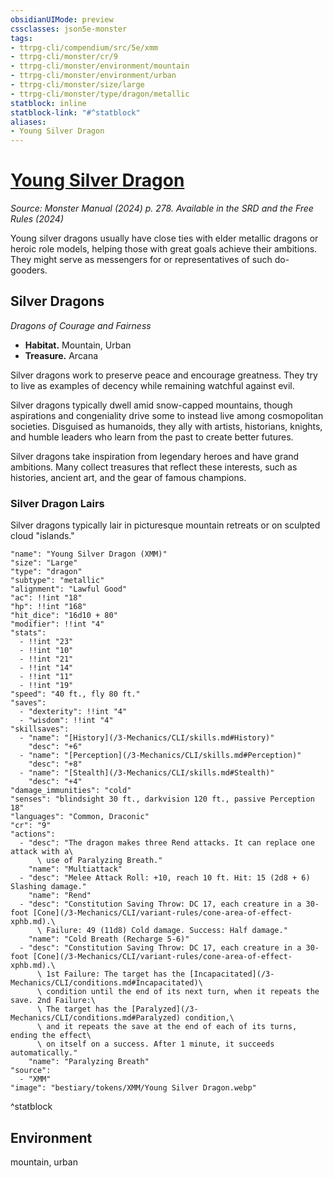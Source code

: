 ```yaml
---
obsidianUIMode: preview
cssclasses: json5e-monster
tags:
- ttrpg-cli/compendium/src/5e/xmm
- ttrpg-cli/monster/cr/9
- ttrpg-cli/monster/environment/mountain
- ttrpg-cli/monster/environment/urban
- ttrpg-cli/monster/size/large
- ttrpg-cli/monster/type/dragon/metallic
statblock: inline
statblock-link: "#^statblock"
aliases:
- Young Silver Dragon
---
```

# [Young Silver Dragon](3-Mechanics\CLI\bestiary\dragon/young-silver-dragon-xmm.md)
*Source: Monster Manual (2024) p. 278. Available in the <span title='Systems Reference Document (5.2)'>SRD</span> and the Free Rules (2024)*  

Young silver dragons usually have close ties with elder metallic dragons or heroic role models, helping those with great goals achieve their ambitions. They might serve as messengers for or representatives of such do-gooders.

## Silver Dragons

*Dragons of Courage and Fairness*

- **Habitat.** Mountain, Urban  
- **Treasure.** Arcana  

Silver dragons work to preserve peace and encourage greatness. They try to live as examples of decency while remaining watchful against evil.

Silver dragons typically dwell amid snow-capped mountains, though aspirations and congeniality drive some to instead live among cosmopolitan societies. Disguised as humanoids, they ally with artists, historians, knights, and humble leaders who learn from the past to create better futures.

Silver dragons take inspiration from legendary heroes and have grand ambitions. Many collect treasures that reflect these interests, such as histories, ancient art, and the gear of famous champions.

### Silver Dragon Lairs

Silver dragons typically lair in picturesque mountain retreats or on sculpted cloud "islands."

```statblock
"name": "Young Silver Dragon (XMM)"
"size": "Large"
"type": "dragon"
"subtype": "metallic"
"alignment": "Lawful Good"
"ac": !!int "18"
"hp": !!int "168"
"hit_dice": "16d10 + 80"
"modifier": !!int "4"
"stats":
  - !!int "23"
  - !!int "10"
  - !!int "21"
  - !!int "14"
  - !!int "11"
  - !!int "19"
"speed": "40 ft., fly 80 ft."
"saves":
  - "dexterity": !!int "4"
  - "wisdom": !!int "4"
"skillsaves":
  - "name": "[History](/3-Mechanics/CLI/skills.md#History)"
    "desc": "+6"
  - "name": "[Perception](/3-Mechanics/CLI/skills.md#Perception)"
    "desc": "+8"
  - "name": "[Stealth](/3-Mechanics/CLI/skills.md#Stealth)"
    "desc": "+4"
"damage_immunities": "cold"
"senses": "blindsight 30 ft., darkvision 120 ft., passive Perception 18"
"languages": "Common, Draconic"
"cr": "9"
"actions":
  - "desc": "The dragon makes three Rend attacks. It can replace one attack with a\
      \ use of Paralyzing Breath."
    "name": "Multiattack"
  - "desc": "Melee Attack Roll: +10, reach 10 ft. Hit: 15 (2d8 + 6) Slashing damage."
    "name": "Rend"
  - "desc": "Constitution Saving Throw: DC 17, each creature in a 30-foot [Cone](/3-Mechanics/CLI/variant-rules/cone-area-of-effect-xphb.md).\
      \ Failure: 49 (11d8) Cold damage. Success: Half damage."
    "name": "Cold Breath (Recharge 5-6)"
  - "desc": "Constitution Saving Throw: DC 17, each creature in a 30-foot [Cone](/3-Mechanics/CLI/variant-rules/cone-area-of-effect-xphb.md).\
      \ 1st Failure: The target has the [Incapacitated](/3-Mechanics/CLI/conditions.md#Incapacitated)\
      \ condition until the end of its next turn, when it repeats the save. 2nd Failure:\
      \ The target has the [Paralyzed](/3-Mechanics/CLI/conditions.md#Paralyzed) condition,\
      \ and it repeats the save at the end of each of its turns, ending the effect\
      \ on itself on a success. After 1 minute, it succeeds automatically."
    "name": "Paralyzing Breath"
"source":
  - "XMM"
"image": "bestiary/tokens/XMM/Young Silver Dragon.webp"
```
^statblock

## Environment

mountain, urban